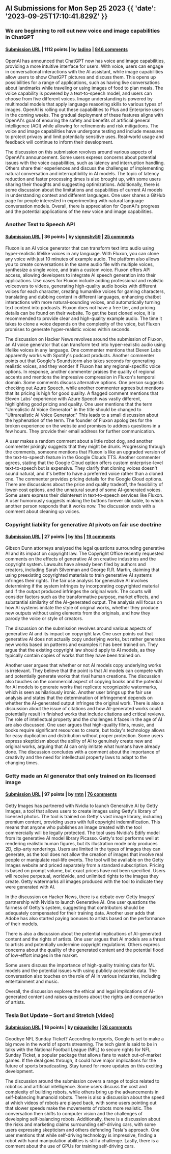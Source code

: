 ## AI Submissions for Mon Sep 25 2023 {{ 'date': '2023-09-25T17:10:41.829Z' }}

### We are beginning to roll out new voice and image capabilities in ChatGPT

#### [Submission URL](https://openai.com/blog/chatgpt-can-now-see-hear-and-speak) | 1112 points | by [ladino](https://news.ycombinator.com/user?id=ladino) | [846 comments](https://news.ycombinator.com/item?id=37642335)

OpenAI has announced that ChatGPT now has voice and image capabilities, providing a more intuitive interface for users. With voice, users can engage in conversational interactions with the AI assistant, while image capabilities allow users to show ChatGPT pictures and discuss them. This opens up possibilities for a range of applications, such as having live conversations about landmarks while traveling or using images of food to plan meals. The voice capability is powered by a text-to-speech model, and users can choose from five different voices. Image understanding is powered by multimodal models that apply language reasoning skills to various types of images. OpenAI is rolling out these capabilities to Plus and Enterprise users in the coming weeks. The gradual deployment of these features aligns with OpenAI's goal of ensuring the safety and benefits of artificial general intelligence (AGI) while allowing for refinements and risk mitigations. The voice and image capabilities have undergone testing and include measures to protect privacy and limit potentially sensitive uses. Real-world usage and feedback will continue to inform their development.

The discussion on this submission revolves around various aspects of OpenAI's announcement. Some users express concerns about potential issues with the voice capabilities, such as latency and interruption handling. Others share their experiences and discuss the challenges of implementing natural conversation and interruptibility in AI models. The topic of latency reduction and faster processing times is also brought up, with some users sharing their thoughts and suggesting optimizations. Additionally, there is some discussion about the limitations and capabilities of current AI models in understanding context and different languages. One user shares a GitHub page for people interested in experimenting with natural language conversation models. Overall, there is appreciation for OpenAI's progress and the potential applications of the new voice and image capabilities.

### Another Text to Speech API

#### [Submission URL](https://www.fluxon.ai/) | 36 points | by [vigneshv59](https://news.ycombinator.com/user?id=vigneshv59) | [25 comments](https://news.ycombinator.com/item?id=37648548)

Fluxon is an AI voice generator that can transform text into audio using hyper-realistic lifelike voices in any language. With Fluxon, you can clone any voice with just 10 minutes of example audio. The platform also allows you to create conversations in the same audio file with multiple voices, synthesize a single voice, and train a custom voice. Fluxon offers API access, allowing developers to integrate AI speech generation into their applications. Use cases for Fluxon include adding professional and realistic voiceovers to videos, generating high-quality audio books with different voices for each character, creating humanlike voices for gaming characters, translating and dubbing content in different languages, enhancing chatbot interactions with more natural-sounding voices, and automatically turning text content into podcasts. Fluxon does not have a free tier, and pricing details can be found on their website. To get the best cloned voice, it is recommended to provide clear and high-quality example audio. The time it takes to clone a voice depends on the complexity of the voice, but Fluxon promises to generate hyper-realistic voices within seconds.

The discussion on Hacker News revolves around the submission of Fluxon, an AI voice generator that can transform text into hyper-realistic audio using lifelike voices in any language.  One commenter mentions that Eleven Labs apparently works with Spotify's podcast products. Another commenter points out that Google's Soundstorm also takes seconds for generating realistic voices, and they wonder if Fluxon has any regional-specific voice options. In response, another commenter praises the quality of regional accents and mentions the impressive compression in Fluxon's temporal domain. Some comments discuss alternative options. One person suggests checking out Azure Speech, while another commenter agrees but mentions that its pricing is high for good quality. A flagged comment mentions that Eleven Labs' experience with Azure Speech was vastly different, highlighting good pricing and quality. One user mentions that the term "Unrealistic AI Voice Generator" in the title should be changed to "Ultrarealistic AI Voice Generator." This leads to a small discussion about the hyphenation of the term. The founder of Fluxon apologizes for the broken experience on the website and promises to address questions in a few hours. They provide their email address for further communication.

A user makes a random comment about a little robot dog, and another commenter jokingly suggests that they might be drunk. Progressing through the comments, someone mentions that Fluxon is like an upgraded version of the text-to-speech feature in the Google Clouds TTS. Another commenter agrees, stating that the Google Cloud option offers custom enterprise-level text-to-speech but is expensive. They clarify that cloning voices doesn't sound natural, and it's better to have a preferred voice rather than a cloned one. The commenter provides pricing details for the Google Cloud options. There are discussions about the price and quality tradeoff, the feasibility of lower-cost options, and the unnatural sound of some AI-generated voices. Some users express their disinterest in text-to-speech services like Fluxon. A user humorously suggests making the buttons forever clickable, to which another person responds that it works now. The discussion ends with a comment about cleaning up voices.

### Copyright liability for generative AI pivots on fair use doctrine

#### [Submission URL](https://news.bloomberglaw.com/us-law-week/copyright-liability-for-generative-ai-pivots-on-fair-use-doctrine) | 27 points | by [hhs](https://news.ycombinator.com/user?id=hhs) | [19 comments](https://news.ycombinator.com/item?id=37645974)

Gibson Dunn attorneys analyzed the legal questions surrounding generative AI and its impact on copyright law. The Copyright Office recently requested comments on the effects of generative AI on creative industries and the copyright system. Lawsuits have already been filed by authors and creators, including Sarah Silverman and George R.R. Martin, claiming that using preexisting copyrighted materials to train generative AI systems infringes their rights. The fair use analysis for generative AI involves determining if the system infringes by incorporating copyrighted material and if the output produced infringes the original work. The courts will consider factors such as the transformative purpose, market effects, and substantial similarity of the AI-generated output. The analysis will focus on how AI systems imitate the style of original works, whether they produce new outputs without using elements from the originals, and how they parody the voice or style of creators.

The discussion on the submission revolves around various aspects of generative AI and its impact on copyright law.  One user points out that generative AI does not actually copy underlying works, but rather generates new works based on patterns and examples it has been trained on. They argue that the existing copyright law should apply to AI models, as they typically contain copies of works that they have been trained on.

Another user argues that whether or not AI models copy underlying works is irrelevant. They believe that the point is that AI models can compete with and potentially generate works that rival human creations. The discussion also touches on the commercial aspect of copying books and the potential for AI models to generate works that replicate recognizable watermarks, which is seen as hilariously ironic. Another user brings up the fair use analysis and states that the determination of infringement depends on whether the AI-generated output infringes the original work. There is also a discussion about the issue of citations and how AI-generated works could potentially result in finished works that include citations and critical reviews. The role of intellectual property and the challenges it faces in the age of AI are also discussed. One user argues that high-quality films, music, and books require significant resources to create, but today's technology allows for easy duplication and distribution without proper protection. Some users express skepticism about the ability of AI to genuinely create new and original works, arguing that AI can only imitate what humans have already done. The discussion concludes with a comment about the importance of creativity and the need for intellectual property laws to adapt to the changing times.

### Getty made an AI generator that only trained on its licensed image

#### [Submission URL](https://www.theverge.com/2023/9/25/23884679/getty-ai-generative-image-platform-launch) | 97 points | by [rntn](https://news.ycombinator.com/user?id=rntn) | [76 comments](https://news.ycombinator.com/item?id=37643456)

Getty Images has partnered with Nvidia to launch Generative AI by Getty Images, a tool that allows users to create images using Getty's library of licensed photos. The tool is trained on Getty's vast image library, including premium content, providing users with full copyright indemnification. This means that anyone who publishes an image created with the tool commercially will be legally protected. The tool uses Nvidia's Edify model from its generative AI model library Picasso. Getty's tool performs well at rendering realistic human figures, but its illustration mode only produces 2D, clip-arty renderings. Users are limited in the types of images they can generate, as the tool does not allow the creation of images that involve real people or manipulate real-life events. The tool will be available on the Getty Images website and priced separately from a standard subscription. Pricing is based on prompt volume, but exact prices have not been specified. Users will receive perpetual, worldwide, and unlimited rights to the images they create. Getty watermarks all images produced with the tool to indicate they were generated with AI.

In the discussion on Hacker News, there is a debate over Getty Images' partnership with Nvidia to launch Generative AI. One user questions the fairness of Getty's system, suggesting that contributors should be adequately compensated for their training data. Another user adds that Adobe has also started paying bonuses to artists based on the performance of their models. 

There is also a discussion about the potential implications of AI-generated content and the rights of artists. One user argues that AI models are a threat to artists and potentially undermine copyright regulations. Others express concerns about the quality of the generated content and the potential flood of low-effort images in the market.

Some users discuss the importance of high-quality training data for ML models and the potential issues with using publicly accessible data. The conversation also touches on the role of AI in various industries, including entertainment and music.

Overall, the discussion explores the ethical and legal implications of AI-generated content and raises questions about the rights and compensation of artists.

### Tesla Bot Update – Sort and Stretch [video]

#### [Submission URL](https://www.youtube.com/watch?v=D2vj0WcvH5c) | 18 points | by [migueloller](https://news.ycombinator.com/user?id=migueloller) | [26 comments](https://news.ycombinator.com/item?id=37649596)

Goodbye NFL Sunday Ticket? According to reports, Google is set to make a big move in the world of sports streaming. The tech giant is said to be in talks with the National Football League (NFL) to secure rights for NFL Sunday Ticket, a popular package that allows fans to watch out-of-market games. If the deal goes through, it could have major implications for the future of sports broadcasting. Stay tuned for more updates on this exciting development.

The discussion around the submission covers a range of topics related to robotics and artificial intelligence. Some users discuss the cost and complexity of building robots, while others bring up the advancements in self-balancing humanoid robots. There is also a discussion about the speed at which videos of robots are played back, with some users pointing out that slower speeds make the movements of robots more realistic. The conversation then shifts to computer vision and the challenges of developing self-balancing robots. Additionally, there is a discussion about the risks and marketing claims surrounding self-driving cars, with some users expressing skepticism and others defending Tesla's approach. One user mentions that while self-driving technology is impressive, finding a robot with hand manipulation abilities is still a challenge. Lastly, there is a comment about the use of GPUs for training self-driving cars.

